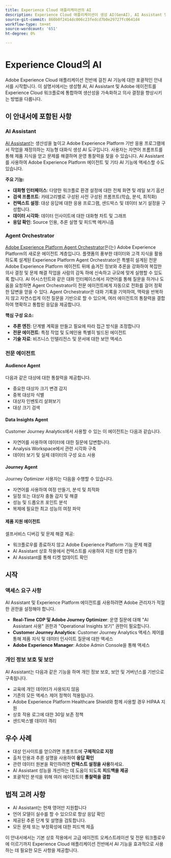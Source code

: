```yaml
---
title: Experience Cloud 애플리케이션의 AI
description: Experience Cloud 애플리케이션이 생성 AI(GenAI), AI Assistant 및 아젠틱 AI를 사용하는 방법을 알아봅니다.
source-git-commit: 860b0f2414dc006c23fedcd7b0e29727fc0641d4
workflow-type: tm+mt
source-wordcount: '651'
ht-degree: 0%

---
```


# Experience Cloud의 AI

Adobe Experience Cloud 애플리케이션 전반에 걸친 AI 기능에 대한 포괄적인 안내서를 시작합니다. 이 설명서에서는 생성형 AI, AI Assistant 및 Adobe 에이전트를 Experience Cloud 워크플로에 통합하여 생산성을 가속화하고 의사 결정을 향상시키는 방법을 다룹니다.

## 이 안내서에 포함된 사항

### AI Assistant

[AI Assistant](./ai-assistant/ai-assistant-ui.md)는 생산성을 높이고 Adobe Experience Platform 기반 응용 프로그램에서 작업을 재정의하는 지능형 대화식 생성 AI 도구입니다. 사용자는 자연어 프롬프트를 통해 제품 지식을 얻고 문제를 해결하며 운영 통찰력을 찾을 수 있습니다. AI Assistant를 사용하여 Adobe Experience Platform 에이전트 및 기타 AI 기능에 액세스할 수도 있습니다.

**주요 기능:**

- **대화형 인터페이스**: 다양한 워크플로 환경 설정에 대한 전체 화면 및 레일 보기 옵션
- **검색 프롬프트**: 카테고리별로 구성된 사전 구성된 프롬프트(학습, 분석, 최적화)
- **컨텍스트 설정**: 대상 응답에 대한 응용 프로그램, 샌드박스 및 데이터 보기 설정을 구성합니다.
- **데이터 시각화**: 데이터 인사이트에 대한 대화형 차트 및 그래프
- **응답 확인**: Source 인용, 추론 설명 및 피드백 메커니즘

### Agent Orchestrator

[Adobe Experience Platform Agent Orchestrator](./agents/agent-orchestrator.md)은(는) Adobe Experience Platform의 새로운 에이전트 계층입니다. 플랫폼의 풍부한 데이터와 고객 지식을 활용하도록 설계된 Experience Platform Agent Orchestrator은 특별히 설계된 전문 Adobe Experience Platform 에이전트 뒤에 숨겨진 정보와 추론을 강화하여 복잡한 의사 결정 및 문제 해결 작업을 사람의 감독 하에 신속하고 규모에 맞게 실행할 수 있도록 합니다. AI 어시스턴트와 같은 대화 인터페이스에서 자연어를 통해 질문을 하거나 도움을 요청하면 Agent Orchestrator이 전문 에이전트에게 자동으로 전화를 걸어 정확한 답변을 얻을 수 있다. Agent Orchestrator은 대화 기록을 기억하여, 맥락을 반복하지 않고 자연스럽게 이전 질문을 기반으로 할 수 있으며, 여러 에이전트의 통찰력을 결합하여 명확하고 통합된 응답을 제공합니다.

**핵심 구성 요소:**

- **추론 엔진**: 단계별 계획을 만들고 필요에 따라 접근 방식을 조정합니다
- **전문 에이전트**: 특정 작업 및 도메인용 특별히 빌드된 에이전트
- **기술 자료**: 비즈니스 인텔리전스 및 문서에 대한 보안 액세스

### 전문 에이전트

#### Audience Agent

다음과 같은 대상에 대한 통찰력을 제공합니다.

- 중요한 대상자 크기 변경 감지
- 중복 대상자 식별
- 대상자 인벤토리 살펴보기
- 대상 크기 검색

#### Data Insights Agent

Customer Journey Analytics에서 사용할 수 있는 이 에이전트는 다음과 같습니다.

- 자연어를 사용하여 데이터에 대한 질문에 답변합니다.
- Analysis Workspace에서 관련 시각화 구축
- 데이터 보기 및 실제 데이터의 구성 요소 사용

#### Journey Agent

Journey Optimizer 사용자는 다음을 수행할 수 있습니다.

- 자연어를 사용하여 여정 만들기, 분석 및 최적화
- 일정 또는 대상자 충돌 감지 및 해결
- 성능 및 드롭오프 포인트 분석
- 복제에 필요한 최고 성능의 여정 파악

#### 제품 지원 에이전트

셀프서비스 디버깅 및 문제 해결 제공:

- 워크플로우를 종료하지 않고 Adobe Experience Platform 기능 문제 해결
- AI Assistant 상호 작용에서 컨텍스트를 사용하여 지원 티켓 만들기
- AI Assistant를 통해 티켓 업데이트 확인

## 시작

### 액세스 요구 사항

AI Assistant 및 Experience Platform 에이전트를 사용하려면 Adobe 관리자가 적절한 권한을 설정해야 합니다.

- **Real-Time CDP 및 Adobe Journey Optimizer**: 운영 질문에 대해 &quot;AI Assistant 사용&quot; 권한과 &quot;Operational Insights 보기&quot; 권한이 필요합니다.
- **Customer Journey Analytics**: Customer Journey Analytics 액세스 제어를 통해 제품 지식 및 데이터 인사이트 질문에 대한 액세스
- **Adobe Experience Manager**: Adobe Admin Console을 통해 액세스

### 개인 정보 보호 및 보안

AI Assistant는 다음과 같은 기능을 하며 개인 정보 보호, 보안 및 거버넌스를 기반으로 구축됩니다.

- 교육에 개인 데이터가 사용되지 않음
- 기존의 모든 액세스 제어 정책이 적용됩니다.
- Adobe Experience Platform Healthcare Shield와 함께 사용할 경우 HIPAA 지원
- 상호 작용 로그에 대한 30일 보존 정책
- 샌드박스별 데이터 격리

## 우수 사례

- 대상 인사이트를 얻으려면 프롬프트에 **구체적으로 지정**
- 출처 인용과 추론 설명을 사용하여 **응답 확인**
- 관련 데이터 원본을 확인하려면 **컨텍스트 설정을 사용**&#x200B;하세요.
- AI Assistant 성능을 개선하는 데 도움이 되도록 **피드백을 제공**
- 포괄적인 분석을 위해 여러 에이전트의 **통찰력을 결합**

## 법적 고려 사항

- AI Assistant는 현재 영어만 지원합니다
- 언어 모델이 실수를 할 수 있으므로 항상 응답 확인
- 제공된 추론 단계 및 설명을 검토합니다.
- 모든 문제 또는 부정확성에 대한 피드백 제출

이 안내서에서는 기본 상호 작용에서 고급 에이전트 오케스트레이션 및 전문 워크플로우에 이르기까지 Experience Cloud 애플리케이션 전반에서 AI 기능을 효과적으로 사용하는 데 필요한 모든 사항을 제공합니다.

